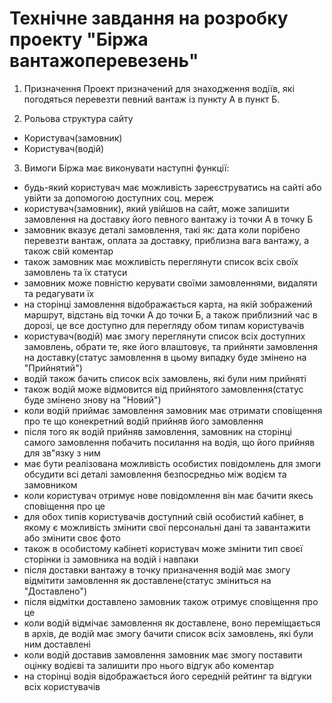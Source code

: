 # Технічне завдання на розробку проекту "Біржа вантажоперевезень"

1. Призначення
Проект призначений для знаходження водіїв, які погодяться перевезти певний вантаж із пункту А в пункт Б.

2. Рольова структура сайту
* Користувач(замовник)
* Користувач(водій)

3. Вимоги
Біржа має виконувати наступні функції:
* будь-який користувач має можливість зареєструватись на сайті або увійти за допомогою доступних соц. мереж
* користувач(замовник), який увійшов на сайт, може залишити замовлення на доставку його певного вантажу із точки А в точку Б
* замовник вказує деталі замовлення, такі як: дата коли порібено перевезти вантаж, оплата за доставку, приблизна вага вантажу, а також свій коментар
* також замовник має можливість переглянути список всіх своїх замовлень та їх статуси
* замовник може повністю керувати своїми замовленнями, видаляти та редагувати їх
* на сторінці замовлення відображається карта, на якій зображений маршрут, відстань від точки А до точки Б, а також приблизний час в дорозі, це все доступно для перегляду обом типам користувачів
* користувач(водій) має змогу переглянути список всіх доступних замовлень, обрати те, яке його влаштовує, та прийняти замовлення на доставку(статус замовлення в цьому випадку буде змінено на "Прийнятий")
* водій також бачить список всіх замовлень, які були ним прийняті
* також водій може відмовится від прийнятого замовлення(статус буде змінено знову на "Новий")
* коли водій приймає замовлення замовник має отримати сповіщення про те що конекретний водій прийняв його замовлення
* після того як водій прийняв замовлення, замовник на сторінці самого замовлення побачить посилання на водія, що його прийняв для зв"язку з ним
* має бути реалізована можливість особистих повідомлень для змоги обсудити всі деталі замовлення безпосредньо між водієм та замовником
* коли користувач отримує нове повідомлення він має бачити якесь сповіщення про це
* для обох типів користувачів доступний свій особистий кабінет, в якому є можливість змінити свої персональні дані та завантажити або змінити своє фото
* також в особистому кабінеті користувач може змінити тип своєї сторінки із замовника на водій і навпаки
* після доставки вантажу в точку призначення водій має змогу відмітити замовлення як доставлене(статус зміниться на "Доставлено")
* після відмітки доставлено замовник також отримує сповіщення про це
* коли водій відмічає замовлення як доставлене, воно переміщається в архів, де водій має змогу бачити список всіх замовлень, які були ним доставлені
* коли водій доставив замовлення замовник має змогу поставити оцінку водієві та залишити про нього відгук або коментар
* на сторінці водія відображається його середній рейтинг та відгуки всіх користувачів
